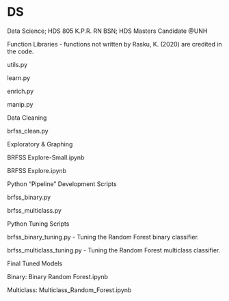 # DS
Data Science; HDS 805
K.P.R. RN BSN; HDS Masters Candidate @UNH

Function Libraries - functions not written by Rasku, K. (2020) are credited in the code. 

utils.py 

learn.py 

enrich.py 

manip.py 

 

Data Cleaning 

brfss_clean.py 

 

Exploratory & Graphing  

BRFSS Explore-Small.ipynb 

BRFSS Explore.ipynb 

 

Python “Pipeline” Development Scripts 

brfss_binary.py 

brfss_multiclass.py 

 

Python Tuning Scripts 

brfss_binary_tuning.py - Tuning the Random Forest binary classifier. 

brfss_multiclass_tuning.py - Tuning the Random Forest multiclass classifier. 

 

Final Tuned Models 

Binary: Binary Random Forest.ipynb 

Multiclass: Multiclass_Random_Forest.ipynb 
